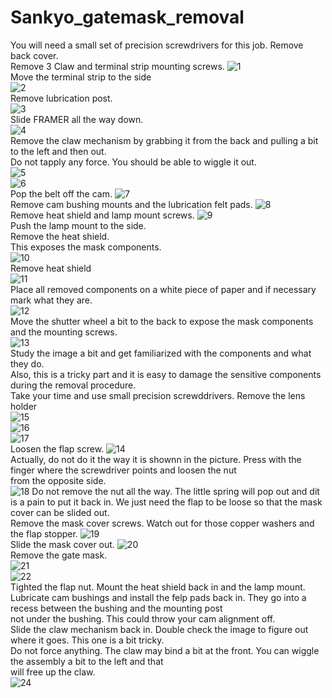 # Sankyo_gatemask_removal
You will need a small set of precision screwdrivers for this job.
Remove back cover.  
Remove 3 Claw and terminal strip mounting screws. 
![1](https://github.com/vintagefilmography/Sankyo_gatemask_removal/assets/48537944/6b5cc308-1c48-4fa5-bca5-38c88e7c07ba)  
Move the terminal strip to the side  
![2](https://github.com/vintagefilmography/Sankyo_gatemask_removal/assets/48537944/c1132f87-9a86-42aa-b769-59b9b518e9a4)  
Remove lubrication post.  
![3](https://github.com/vintagefilmography/Sankyo_gatemask_removal/assets/48537944/dc0a5e6f-33a2-4ad9-9548-8b6b9d37db54)  
Slide FRAMER all the way down.  
![4](https://github.com/vintagefilmography/Sankyo_gatemask_removal/assets/48537944/ac150a3c-3ac9-49bb-8a95-791e017d7cba)  
Remove the claw mechanism by grabbing it from the back and pulling a bit to the left and then out.  
Do not tapply any force. You should be able to wiggle it out.  
![5](https://github.com/vintagefilmography/Sankyo_gatemask_removal/assets/48537944/34761819-7826-48d8-a1a8-89fed3ebd2a5)  
![6](https://github.com/vintagefilmography/Sankyo_gatemask_removal/assets/48537944/1d3d8545-e938-468f-a3a4-22cc1388e584)  
Pop the belt off the cam.
![7](https://github.com/vintagefilmography/Sankyo_gatemask_removal/assets/48537944/31d373dc-ad2c-435e-9159-080cf830322b)  
Remove cam bushing mounts and the lubrication felt pads.
![8](https://github.com/vintagefilmography/Sankyo_gatemask_removal/assets/48537944/d9a7a6b8-5b4f-48cc-bf5f-d5e99524e61f)  
Remove heat shield and lamp mount screws.
![9](https://github.com/vintagefilmography/Sankyo_gatemask_removal/assets/48537944/34ae2649-08ae-45d3-b6a2-ee0d995f1db6)  
Push the lamp mount to the side.  
Remove the heat shield.  
This exposes the mask components.  
![10](https://github.com/vintagefilmography/Sankyo_gatemask_removal/assets/48537944/bd059097-7269-4cd7-9edd-2b36f9cacfbe)  
Remove heat shield  
![11](https://github.com/vintagefilmography/Sankyo_gatemask_removal/assets/48537944/465a1add-bbfe-4cb6-a820-80f0c8b7535e)  
Place all removed components on a white piece of paper and if necessary  
mark what they are.  
![12](https://github.com/vintagefilmography/Sankyo_gatemask_removal/assets/48537944/b2736bb7-1581-4403-a7b5-f6bd29c8905d)  
Move the shutter wheel a bit to the back to expose the mask components and the mounting screws.  
![13](https://github.com/vintagefilmography/Sankyo_gatemask_removal/assets/48537944/dae73f60-76b7-459b-9298-539b0c7eb083)  
Study the image a bit and get familiarized with the components and what they do.  
Also, this is a tricky part and it is easy to damage the sensitive components during the removal procedure.  
Take your time and use small precision screwddrivers. 
Remove the lens holder  
![15](https://github.com/vintagefilmography/Sankyo_gatemask_removal/assets/48537944/36567f4d-d6f5-4b85-b09c-d0f524e55cdb)  
![16](https://github.com/vintagefilmography/Sankyo_gatemask_removal/assets/48537944/51755541-e5ba-4427-b216-e618c04db7fb)  
![17](https://github.com/vintagefilmography/Sankyo_gatemask_removal/assets/48537944/165634c6-4793-40f0-b234-81f1a02c3f4a)  
Loosen the flap screw. 
![14](https://github.com/vintagefilmography/Sankyo_gatemask_removal/assets/48537944/3b9e9f4a-2261-4b9a-861a-3787dff19e08)  
Actually, do not do it the way it is shownn in the picture. Press with the finger where the screwdriver points and loosen the nut  
from the opposite side.  
![18](https://github.com/vintagefilmography/Sankyo_gatemask_removal/assets/48537944/62868d32-786f-4874-88c6-ee885fd8318e)
Do not remove the nut all the way. The little spring will pop out and dit is a pain to put it back in. 
We just need the flap to be loose so that the mask cover can be slided out.  
Remove the mask cover screws. Watch out for those copper washers and the flap stopper.
![19](https://github.com/vintagefilmography/Sankyo_gatemask_removal/assets/48537944/f54b20b0-647b-4dcc-9d62-f45c977f4b63)  
Slide the mask cover out. 
![20](https://github.com/vintagefilmography/Sankyo_gatemask_removal/assets/48537944/5073b82c-89bd-4d0e-a8e3-dde11959f90d)  
Remove the gate mask.  
![21](https://github.com/vintagefilmography/Sankyo_gatemask_removal/assets/48537944/c15e21df-eecc-4da7-b9b0-3b9fa5396728)  
![22](https://github.com/vintagefilmography/Sankyo_gatemask_removal/assets/48537944/aa1f2286-f54f-4719-8852-3d5a76845c5c)  
Tighted the flap nut.
Mount the heat shield back in and the lamp mount.  
Lubricate cam bushings and install the felp pads back in. They go into a recess between the bushing and the mounting post  
not under the bushing. This could throw your cam alignment off.  
Slide the claw mechanism back in. Double check the image to figure out where it goes.  This one is a bit tricky.  
Do not force anything. The claw may bind a bit at the front. You can wiggle the assembly a bit to the left and that   
will free up the claw.  
![24](https://github.com/vintagefilmography/Sankyo_gatemask_removal/assets/48537944/f5bc3c05-80af-4a17-a51e-d948d7ef3919)  





























